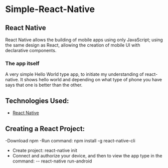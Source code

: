 # Simple-React-Native

## React Native
React Native allows the building of mobile apps using only JavaScript; using the same design as React, allowing the creation of mobile UI with declarative components.


### The app itself

A very simple Hello World type app, to initiate my understanding of react-native. It shows hello world and depending on what type of phone you have says that one is better than the other.

## Technologies Used:

  - [React Native](https://facebook.github.io/react-native/)


## Creating a React Project:

-Download npm
-Run command: npm install -g react-native-cli
- Create project: react-native init <project name>
- Connect and authorize your device, and then to view the app type in the command:
-- react-native run-android

